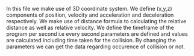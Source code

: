In this file we make use of 3D coordinate system. We define (x,y,z) components of position, velocity and acceleration and deceleration respectively. We make use of distance formula to calculating the relative distance as well as relative velocity. We define the timeframe of the program per second i.e every second parameters are defined and values are calculated including time taken for the collision. By changing the parameters we can get the data regarding occurence of collision or not.
